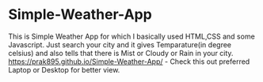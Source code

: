 # Simple-Weather-App
This is Simple Weather App for which I basically used HTML,CSS and some Javascript.
Just search your city and it gives Temparature(in degree celsius) and also tells that there is Mist or Cloudy or Rain in your city.
https://prak895.github.io/Simple-Weather-App/ - Check this out preferred Laptop or Desktop for better view.
